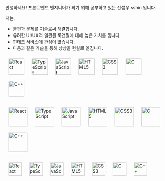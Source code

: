 안녕하세요! 프론트엔드 엔지니어가 되기 위해 공부하고 있는 신성우 sshin 입니다.

저는,

* 불편과 문제를 기술로써 해결합니다.
* 유려한 UI/UX와 일관된 룩앤필에 대해 높은 가치를 둡니다.
* 핀테크 서비스에 관심이 많습니다.
* 다음과 같은 기술을 통해 상상을 현실로 옮깁니다.

<img style="margin: 10px" src="https://profilinator.rishav.dev/skills-assets/react-original-wordmark.svg" alt="React" height="50" />  <img style="margin: 10px" src="https://profilinator.rishav.dev/skills-assets/typescript-original.svg" alt="TypeScript" height="50" /> <img style="margin: 10px" src="https://profilinator.rishav.dev/skills-assets/javascript-original.svg" alt="JavaScript" height="50" />  <img style="margin: 10px" src="https://profilinator.rishav.dev/skills-assets/html5-original-wordmark.svg" alt="HTML5" height="50" /> <img style="margin: 10px" src="https://profilinator.rishav.dev/skills-assets/css3-original-wordmark.svg" alt="CSS3" height="50" />  <img style="margin: 10px" src="https://profilinator.rishav.dev/skills-assets/c-original.svg" alt="C" height="50" />  <img style="margin: 10px" src="https://profilinator.rishav.dev/skills-assets/cplusplus-original.svg" alt="C++" height="50" /> 

<img style="margin: 10px" src="https://profilinator.rishav.dev/skills-assets/react-original-wordmark.svg" alt="React" height="60" />  <img style="margin: 10px" src="https://profilinator.rishav.dev/skills-assets/typescript-original.svg" alt="TypeScript" height="60" /> <img style="margin: 10px" src="https://profilinator.rishav.dev/skills-assets/javascript-original.svg" alt="JavaScript" height="60" />  <img style="margin: 10px" src="https://profilinator.rishav.dev/skills-assets/html5-original-wordmark.svg" alt="HTML5" height="60" /> <img style="margin: 10px" src="https://profilinator.rishav.dev/skills-assets/css3-original-wordmark.svg" alt="CSS3" height="60" />  <img style="margin: 10px" src="https://profilinator.rishav.dev/skills-assets/c-original.svg" alt="C" height="60" />  <img style="margin: 10px" src="https://profilinator.rishav.dev/skills-assets/cplusplus-original.svg" alt="C++" height="60" /> 

<img style="margin: 10px" src="https://profilinator.rishav.dev/skills-assets/react-original-wordmark.svg" alt="React" height="42" />  <img style="margin: 10px" src="https://profilinator.rishav.dev/skills-assets/typescript-original.svg" alt="TypeScript" height="42" /> <img style="margin: 10px" src="https://profilinator.rishav.dev/skills-assets/javascript-original.svg" alt="JavaScript" height="42" />  <img style="margin: 10px" src="https://profilinator.rishav.dev/skills-assets/html5-original-wordmark.svg" alt="HTML5" height="42" /> <img style="margin: 10px" src="https://profilinator.rishav.dev/skills-assets/css3-original-wordmark.svg" alt="CSS3" height="42" />  <img style="margin: 10px" src="https://profilinator.rishav.dev/skills-assets/c-original.svg" alt="C" height="42" />  <img style="margin: 10px" src="https://profilinator.rishav.dev/skills-assets/cplusplus-original.svg" alt="C++" height="42" /> 

